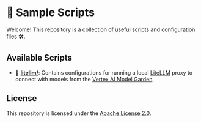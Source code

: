 # 🚀 Sample Scripts

Welcome! This repository is a collection of useful scripts and configuration files 🛠️.

## Available Scripts

- 📄 **[litellm/](litellm/)**: Contains configurations for running a local [LiteLLM](https://github.com/BerriAI/litellm) proxy to connect with models from the [Vertex AI Model Garden](https://cloud.google.com/model-garden).

## License

This repository is licensed under the [Apache License 2.0](LICENSE).
